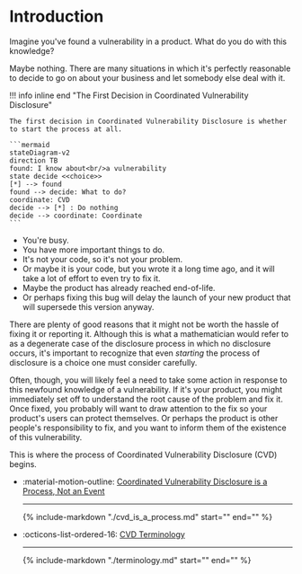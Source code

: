 # Introduction

Imagine you've found a vulnerability in a product. What do you do with
this knowledge?

Maybe nothing. There are many situations in which it's perfectly
reasonable to decide to go on about your business and let somebody else
deal with it.

!!! info inline end "The First Decision in Coordinated Vulnerability Disclosure"

    The first decision in Coordinated Vulnerability Disclosure is whether to start the process at all.

    ```mermaid
    stateDiagram-v2
    direction TB
    found: I know about<br/>a vulnerability
    state decide <<choice>>
    [*] --> found
    found --> decide: What to do?
    coordinate: CVD
    decide --> [*] : Do nothing
    decide --> coordinate: Coordinate
    ```


- You're busy. 
- You have more important things to do. 
- It's not your code, so it's not your problem. 
- Or maybe it is your code, but you wrote it a long time ago, and it will take a lot of effort to even
try to fix it. 
- Maybe the product has already reached end-of-life. 
- Or perhaps fixing this bug will delay the launch of your new product that will supersede this version anyway.

There are plenty of good reasons
that it might not be worth the hassle of fixing it or reporting it.
Although this is what a mathematician would refer to as a degenerate
case of the disclosure process in which no disclosure occurs, it's
important to recognize that even *starting* the process of disclosure is a
choice one must consider carefully.



Often, though, you will likely feel a need to take some action in
response to this newfound knowledge of a vulnerability. If it's your
product, you might immediately set off to understand the root cause of
the problem and fix it. Once fixed, you probably will want to draw
attention to the fix so your product's users can protect themselves. Or
perhaps the product is other people's responsibility to fix, and you
want to inform them of the existence of this vulnerability.

This is where the process of Coordinated Vulnerability Disclosure (CVD)
begins.

<div class="grid cards" markdown>

- :material-motion-outline: [Coordinated Vulnerability Disclosure is a Process, Not an Event](cvd_is_a_process.md)

    ---
    {% include-markdown "./cvd_is_a_process.md" start="<!--start-->" end="<!--end-->" %}
 
- :octicons-list-ordered-16: [CVD Terminology](terminology.md)
    
    ---
    {% include-markdown "./terminology.md" start="<!--start-->" end="<!--end-->" %}

</div>
